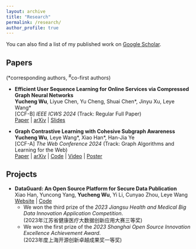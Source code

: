 ```yaml
---
layout: archive
title: "Research"
permalink: /research/
author_profile: true
---
```


You can also find a list of my published work on <a href="https://scholar.google.com/citations?user=eaoo3lAAAAAJ" target="_blank">Google Scholar</a>.

## Papers

(\*corresponding authors, <sup>#</sup>co-first authors)

* **Efficient User Sequence Learning for Online Services via Compressed Graph Neural Networks** <br/>
  <b>Yucheng Wu</b>, Liyue Chen, Yu Cheng, Shuai Chen\*, Jinyu Xu, Leye Wang\* <br/>
  [CCF-B] *IEEE ICWS 2024* (Track: Regular Full Paper) <br/>
  <a href="https://ieeexplore.ieee.org/document/10707532" target="_blank">Paper</a> |
  <a href="https://arxiv.org/abs/2406.02979" target="_blank">arXiv</a> |
  <a href="https://wuyucheng2002.github.io/files/ICWS_ECSeq.pdf" target="_blank">Slides</a>
  
* **Graph Contrastive Learning with Cohesive Subgraph Awareness** <br/>
  <b>Yucheng Wu</b>, Leye Wang\*, Xiao Han\*, Han-Jia Ye <br/>
  [CCF-A] *The Web Conference 2024* (Track: Graph Algorithms and Learning for the Web) <br/>
  <a href="https://dl.acm.org/doi/10.1145/3589334.3645470" target="_blank">Paper</a> |
  <a href="https://arxiv.org/abs/2401.17580" target="_blank">arXiv</a> | 
  <a href="https://github.com/wuyucheng2002/CTAug" target="_blank">Code</a> |
  <a href="https://www.youtube.com/watch?v=XLaXTIMSG_0" target="_blank">Video</a> |
  <a href="https://wuyucheng2002.github.io/files/Yucheng_Wu_rfp0950.pdf" target="_blank">Poster</a>


## Projects

* **DataGuard: An Open Source Platform for Secure Data Publication** <br/>
  Xiao Han, Yuncong Yang, <b>Yucheng Wu</b>, Yi Li, Cunyao Zhou, Leye Wang <br/>
  <a href="http://101.132.17.93/" target="_blank">Website</a> | 
  <a href="https://github.com/wuyucheng2002/DataGuard" target="_blank">Code</a> <br/>
  * We won the third prize of the *2023 Jiangsu Health and Medical Big Data Innovation Application Competition*.<br/>
     (2023年江苏省健康医疗大数据创新应用大赛三等奖)<br/>
  * We won the first prize of the *2023 Shanghai Open Source Innovation Excellence Achievement Award*.<br/>
     (2023年度上海开源创新卓越成果奖一等奖)
  
